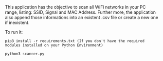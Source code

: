 This application has the objective to scan all WiFi networks in your PC range, listing: SSID, Signal and MAC Address. Further more, the application also append those informations into an existent .csv file or create a new one if inexistent.

To run it:
    
    pip3 install -r requirements.txt (If you don't have the required modules installed on your Python Environment)
    
    python3 scanner.py

